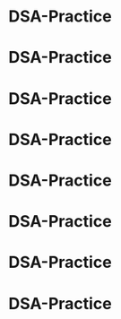 # DSA-Practice
# DSA-Practice
# DSA-Practice
# DSA-Practice
# DSA-Practice
# DSA-Practice
# DSA-Practice
# DSA-Practice
